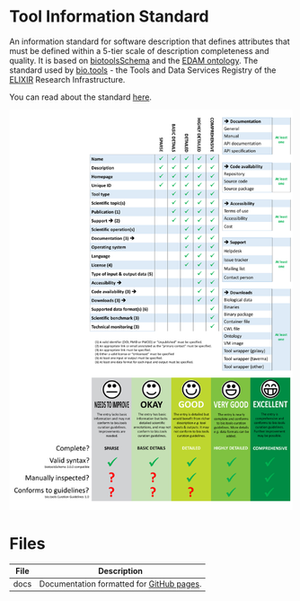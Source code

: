 # Tool Information Standard

An information standard for software description that defines attributes that must be defined within a 5-tier scale of description completeness and quality. It is based on [biotoolsSchema](https://github.com/bio-tools/biotoolsSchema) and the [EDAM ontology](https://github.com/edamontology/edamontology). The standard used by [bio.tools](https://bio.tools) - the Tools and Data Services Registry of the [ELIXIR](https://www.elixir-europe.org) Research Infrastructure.

You can read about the standard [here](https://bio-tools.github.io/Tool-Information-Standard/).

![infographic_full](/docs/assets/images/infographic_full.png)

# Files

File | Description
---- | -----------
docs | Documentation formatted for [GitHub pages](https://bio-tools.github.io/Tool-Information-Standard/).


